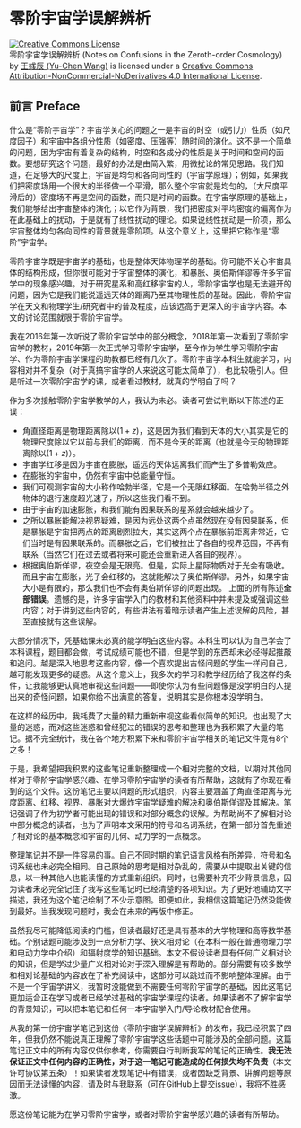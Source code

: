 # 零阶宇宙学误解辨析

<a rel="license" href="http://creativecommons.org/licenses/by-nc-nd/4.0/"><img alt="Creative Commons License" style="border-width:0" src="https://i.creativecommons.org/l/by-nc-nd/4.0/88x31.png" /></a><br /><span xmlns:dct="http://purl.org/dc/terms/" href="http://purl.org/dc/dcmitype/Text" property="dct:title" rel="dct:type">零阶宇宙学误解辨析 (Notes on Confusions in the Zeroth-order Cosmology)</span> by <a xmlns:cc="http://creativecommons.org/ns#" href="https://github.com/ycwang-hello/notes-on-cosmology" property="cc:attributionName" rel="cc:attributionURL">王彧辰 (Yu-Chen Wang)</a> is licensed under a <a rel="license" href="http://creativecommons.org/licenses/by-nc-nd/4.0/">Creative Commons Attribution-NonCommercial-NoDerivatives 4.0 International License</a>.

## 前言 Preface

什么是“零阶宇宙学”？宇宙学关心的问题之一是宇宙的时空（或引力）性质（如尺度因子）和宇宙中各组分性质（如密度、压强等）随时间的演化。这不是一个简单的问题，因为宇宙有着复杂的结构，时空和各成分的性质是关于时间和空间的函数。要想研究这个问题，最好的办法是由简入繁，用微扰论的常见思路。我们知道，在足够大的尺度上，宇宙是均匀和各向同性的（宇宙学原理）；例如，如果我们把密度场用一个很大的半径做一个平滑，那么整个宇宙就是均匀的，（大尺度平滑后的）密度场不再是空间的函数，而只是时间的函数。在宇宙学原理的基础上，我们能够给出宇宙整体的演化；以它作为背景，我们把密度对平均密度的偏离作为在此基础上的扰动，于是就有了线性扰动的理论。如果说线性扰动是一阶项，那么宇宙整体均匀各向同性的背景就是零阶项。从这个意义上，这里把它称作是“零阶”宇宙学。

零阶宇宙学既是宇宙学的基础，也是整体天体物理学的基础。你可能不关心宇宙具体的结构形成，但你很可能对于宇宙整体的演化，和暴胀、奥伯斯佯谬等许多宇宙学中的现象感兴趣。对于研究星系和高红移宇宙的人，零阶宇宙学也是无法避开的问题，因为它是我们能说遥远天体的距离乃至其物理性质的基础。因此，零阶宇宙学在天文和物理学生/研究者中的普及程度，应该远高于更深入的宇宙学内容。本文的讨论范围就限于零阶宇宙学。

我在2016年第一次听说了零阶宇宙学中的部分概念，2018年第一次看到了零阶宇宙学的教材，2019年第一次正式学习零阶宇宙学，至今作为学生学习零阶宇宙学、作为零阶宇宙学课程的助教都已经有几次了。零阶宇宙学本科生就能学习，内容相对并不复杂（对于真搞宇宙学的人来说这可能太简单了），也比较吸引人。但是听过一次零阶宇宙学的课，或者看过教材，就真的学明白了吗？

作为多次接触零阶宇宙学教学的人，我认为未必。读者可尝试判断以下陈述的正误：
- 角直径距离是物理距离除以$(1+z)$，这是因为我们看到天体的大小其实是它的物理尺度除以它以前与我们的距离，而不是今天的距离（也就是今天的物理距离除以$(1+z)$）。
- 宇宙学红移是因为宇宙在膨胀，遥远的天体远离我们而产生了多普勒效应。
- 在膨胀的宇宙中，仍然有宇宙中总能量守恒。
- 我们可观测宇宙的大小称作哈勃半径，它是一个无限红移面。在哈勃半径之外物体的退行速度超光速了，所以这些我们看不到。
- 由于宇宙的加速膨胀，和我们能有因果联系的星系就会越来越少了。
- 之所以暴胀能解决视界疑难，是因为远处这两个点虽然现在没有因果联系，但是暴胀是宇宙把两点的距离剧烈拉大，其实这两个点在暴胀前距离非常近，它们当时是有因果联系的。而暴胀之后，它们被拉出了各自的视界范围，不再有联系（当然它们在过去或者将来可能还会重新进入各自的视界）。
- 根据奥伯斯佯谬，夜空会是无限亮。但是，实际上星际物质对于光会有吸收。而且宇宙在膨胀，光子会红移的，这就能解决了奥伯斯佯谬。另外，如果宇宙大小是有限的，那么我们也不会有奥伯斯佯谬的问题出现。
上面的所有陈述**全部错误**。遗憾的是，许多宇宙学入门的教材和其他资料中并未提及或强调这些内容；对于讲到这些内容的，有些讲法有着暗示读者产生上述误解的风险，甚至直接就有这些误解。

大部分情况下，凭基础课未必真的能学明白这些内容。本科生可以认为自己学会了本科课程，题目都会做，考试成绩可能也不错，但是学到的东西却未必经得起推敲和追问。越是深入地思考这些内容，像一个喜欢提出古怪问题的学生一样问自己，越可能发现更多的疑惑。从这个意义上，我多次的学习和教学经历给了我这样的条件，让我能够更认真地审视这些问题——即使你认为有些问题像是没学明白的人提出来的奇怪问题，如果你给不出满意的答复，说明其实是你根本没学明白。

在这样的经历中，我耗费了大量的精力重新审视这些看似简单的知识，也出现了大量的迷惑，而对这些迷惑和曾经犯过的错误的思考和整理也为我积累了大量的笔记。据不完全统计，我在各个地方积累下来和零阶宇宙学相关的笔记文件竟有8个之多！

于是，我希望把我积累的这些笔记重新整理成一个相对完整的文档，以期对其他同样对于零阶宇宙学感兴趣、在学习零阶宇宙学的读者有所帮助，这就有了你现在看到的这个文件。这份笔记主要以问题的形式组织，内容主要涵盖了角直径距离与光度距离、红移、视界、暴胀对大爆炸宇宙学疑难的解决和奥伯斯佯谬及其解决。笔记强调了作为初学者可能出现的错误和对部分概念的误解。为帮助尚不了解相对论中部分概念的读者，也为了声明本文采用的符号和名词系统，在第一部分首先重述了相对论的基本概念和宇宙的几何、动力学的一点概念。

整理笔记并不是一件容易的事。自己不同时期的笔记语言风格有所差异，符号和名词系统也未必完全相同。自己原始的思考是相对杂乱的，需要从中提取出关键的信息，以一种其他人也能读懂的方式重新组织。同时，也需要补充不少背景信息，因为读者未必完全记住了我写这些笔记时已经清楚的各项知识。为了更好地辅助文字描述，我还为这个笔记绘制了不少示意图。即便如此，我相信这篇笔记仍然没能做到最好。当我发现问题时，我会在未来的再版中修正。

虽然我尽可能降低阅读的门槛，但读者最好还是具有基本的大学物理和高等数学基础。个别话题可能涉及到一点分析力学、狭义相对论（在本科一般在普通物理力学和电动力学中介绍）和辐射度学的知识基础。本文不假设读者具有任何广义相对论的知识，但是学过少量广义相对论对于深入理解是有帮助的。部分需要有较多数学和相对论基础的内容放在了补充阅读中，这部分可以跳过而不影响整体理解。由于不是一个宇宙学讲义，我暂时没能做到不需要任何零阶宇宙学的基础，因此这笔记更加适合正在学习或者已经学过基础的宇宙学课程的读者。如果读者不了解宇宙学的背景知识，可以把本笔记和任何一本宇宙学入门/导论教材配合使用。

从我的第一份宇宙学笔记到这份《零阶宇宙学误解辨析》的发布，我已经积累了四年，但我仍然不能说真正理解了零阶宇宙学这些话题中可能涉及的全部问题。这篇笔记正文中的所有内容仅供你参考，你需要自行判断我写的笔记的正确性。**我无法保证正文中任何内容的正确性，对于这一笔记可能造成的任何损失均不负责**（本文许可协议第五条）！如果读者发现笔记中有错误，或者因缺乏背景、讲解问题等原因而无法读懂的内容，请及时与我联系（可在GitHub上提交[issue](https://github.com/ycwang-hello/notes-on-cosmology/issues)），我将不胜感激。

愿这份笔记能为在学习零阶宇宙学，或者对零阶宇宙学感兴趣的读者有所帮助。

